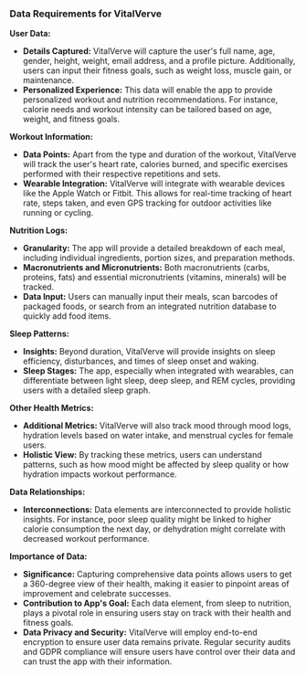 ### Data Requirements for VitalVerve

**User Data:**
- **Details Captured:** VitalVerve will capture the user's full name, age, gender, height, weight, email address, and a profile picture. Additionally, users can input their fitness goals, such as weight loss, muscle gain, or maintenance.
- **Personalized Experience:** This data will enable the app to provide personalized workout and nutrition recommendations. For instance, calorie needs and workout intensity can be tailored based on age, weight, and fitness goals.

**Workout Information:**
- **Data Points:** Apart from the type and duration of the workout, VitalVerve will track the user's heart rate, calories burned, and specific exercises performed with their respective repetitions and sets.
- **Wearable Integration:** VitalVerve will integrate with wearable devices like the Apple Watch or Fitbit. This allows for real-time tracking of heart rate, steps taken, and even GPS tracking for outdoor activities like running or cycling.

**Nutrition Logs:**
- **Granularity:** The app will provide a detailed breakdown of each meal, including individual ingredients, portion sizes, and preparation methods.
- **Macronutrients and Micronutrients:** Both macronutrients (carbs, proteins, fats) and essential micronutrients (vitamins, minerals) will be tracked.
- **Data Input:** Users can manually input their meals, scan barcodes of packaged foods, or search from an integrated nutrition database to quickly add food items.

**Sleep Patterns:**
- **Insights:** Beyond duration, VitalVerve will provide insights on sleep efficiency, disturbances, and times of sleep onset and waking.
- **Sleep Stages:** The app, especially when integrated with wearables, can differentiate between light sleep, deep sleep, and REM cycles, providing users with a detailed sleep graph.

**Other Health Metrics:**
- **Additional Metrics:** VitalVerve will also track mood through mood logs, hydration levels based on water intake, and menstrual cycles for female users.
- **Holistic View:** By tracking these metrics, users can understand patterns, such as how mood might be affected by sleep quality or how hydration impacts workout performance.

**Data Relationships:**
- **Interconnections:** Data elements are interconnected to provide holistic insights. For instance, poor sleep quality might be linked to higher calorie consumption the next day, or dehydration might correlate with decreased workout performance.

**Importance of Data:**
- **Significance:** Capturing comprehensive data points allows users to get a 360-degree view of their health, making it easier to pinpoint areas of improvement and celebrate successes.
- **Contribution to App's Goal:** Each data element, from sleep to nutrition, plays a pivotal role in ensuring users stay on track with their health and fitness goals.
- **Data Privacy and Security:** VitalVerve will employ end-to-end encryption to ensure user data remains private. Regular security audits and GDPR compliance will ensure users have control over their data and can trust the app with their information.